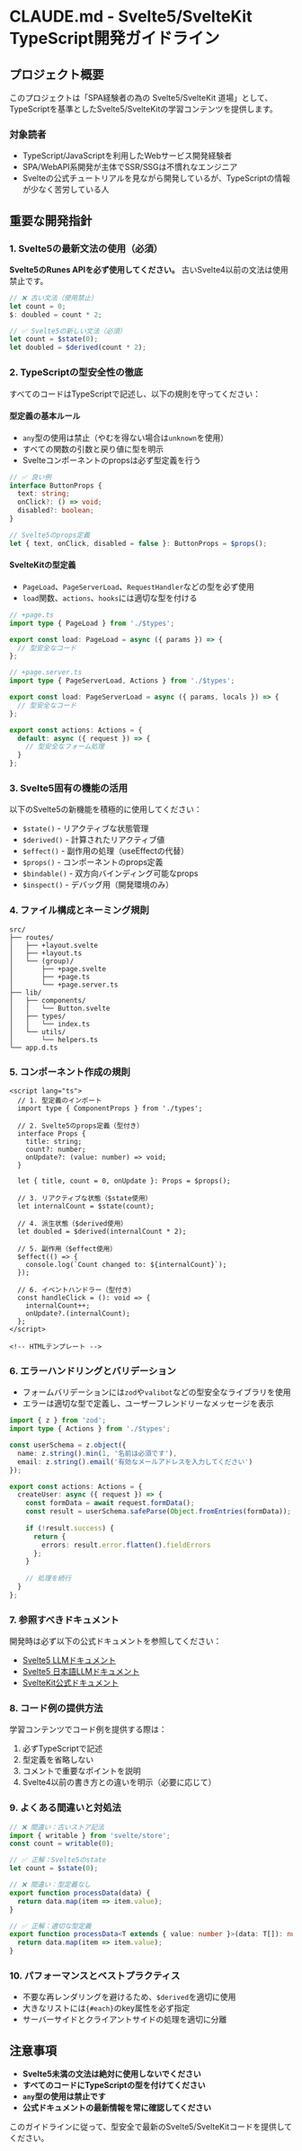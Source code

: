 # CLAUDE.md - Svelte5/SvelteKit TypeScript開発ガイドライン

## プロジェクト概要

このプロジェクトは「SPA経験者の為の Svelte5/SvelteKit 道場」として、TypeScriptを基準としたSvelte5/SvelteKitの学習コンテンツを提供します。

### 対象読者
- TypeScript/JavaScriptを利用したWebサービス開発経験者
- SPA/WebAPI系開発が主体でSSR/SSGは不慣れなエンジニア
- Svelteの公式チュートリアルを見ながら開発しているが、TypeScriptの情報が少なく苦労している人

## 重要な開発指針

### 1. Svelte5の最新文法の使用（必須）

**Svelte5のRunes APIを必ず使用してください。** 古いSvelte4以前の文法は使用禁止です。

```typescript
// ❌ 古い文法（使用禁止）
let count = 0;
$: doubled = count * 2;

// ✅ Svelte5の新しい文法（必須）
let count = $state(0);
let doubled = $derived(count * 2);
```

### 2. TypeScriptの型安全性の徹底

すべてのコードはTypeScriptで記述し、以下の規則を守ってください：

#### 型定義の基本ルール
- `any`型の使用は禁止（やむを得ない場合は`unknown`を使用）
- すべての関数の引数と戻り値に型を明示
- Svelteコンポーネントのpropsは必ず型定義を行う

```typescript
// ✅ 良い例
interface ButtonProps {
  text: string;
  onClick?: () => void;
  disabled?: boolean;
}

// Svelte5のprops定義
let { text, onClick, disabled = false }: ButtonProps = $props();
```

#### SvelteKitの型定義
- `PageLoad`、`PageServerLoad`、`RequestHandler`などの型を必ず使用
- `load`関数、`actions`、`hooks`には適切な型を付ける

```typescript
// +page.ts
import type { PageLoad } from './$types';

export const load: PageLoad = async ({ params }) => {
  // 型安全なコード
};

// +page.server.ts
import type { PageServerLoad, Actions } from './$types';

export const load: PageServerLoad = async ({ params, locals }) => {
  // 型安全なコード
};

export const actions: Actions = {
  default: async ({ request }) => {
    // 型安全なフォーム処理
  }
};
```

### 3. Svelte5固有の機能の活用

以下のSvelte5の新機能を積極的に使用してください：

- `$state()` - リアクティブな状態管理
- `$derived()` - 計算されたリアクティブ値
- `$effect()` - 副作用の処理（useEffectの代替）
- `$props()` - コンポーネントのprops定義
- `$bindable()` - 双方向バインディング可能なprops
- `$inspect()` - デバッグ用（開発環境のみ）

### 4. ファイル構成とネーミング規則

```
src/
├── routes/
│   ├── +layout.svelte
│   ├── +layout.ts
│   └── (group)/
│       ├── +page.svelte
│       ├── +page.ts
│       └── +page.server.ts
├── lib/
│   ├── components/
│   │   └── Button.svelte
│   ├── types/
│   │   └── index.ts
│   └── utils/
│       └── helpers.ts
└── app.d.ts
```

### 5. コンポーネント作成の規則

```svelte
<script lang="ts">
  // 1. 型定義のインポート
  import type { ComponentProps } from './types';
  
  // 2. Svelte5のprops定義（型付き）
  interface Props {
    title: string;
    count?: number;
    onUpdate?: (value: number) => void;
  }
  
  let { title, count = 0, onUpdate }: Props = $props();
  
  // 3. リアクティブな状態（$state使用）
  let internalCount = $state(count);
  
  // 4. 派生状態（$derived使用）
  let doubled = $derived(internalCount * 2);
  
  // 5. 副作用（$effect使用）
  $effect(() => {
    console.log(`Count changed to: ${internalCount}`);
  });
  
  // 6. イベントハンドラー（型付き）
  const handleClick = (): void => {
    internalCount++;
    onUpdate?.(internalCount);
  };
</script>

<!-- HTMLテンプレート -->
```

### 6. エラーハンドリングとバリデーション

- フォームバリデーションには`zod`や`valibot`などの型安全なライブラリを使用
- エラーは適切な型で定義し、ユーザーフレンドリーなメッセージを表示

```typescript
import { z } from 'zod';
import type { Actions } from './$types';

const userSchema = z.object({
  name: z.string().min(1, '名前は必須です'),
  email: z.string().email('有効なメールアドレスを入力してください')
});

export const actions: Actions = {
  createUser: async ({ request }) => {
    const formData = await request.formData();
    const result = userSchema.safeParse(Object.fromEntries(formData));
    
    if (!result.success) {
      return {
        errors: result.error.flatten().fieldErrors
      };
    }
    
    // 処理を続行
  }
};
```

### 7. 参照すべきドキュメント

開発時は必ず以下の公式ドキュメントを参照してください：

- [Svelte5 LLMドキュメント](https://svelte.dev/docs/llms)
- [Svelte5 日本語LLMドキュメント](https://svelte.jp/docs/llms)
- [SvelteKit公式ドキュメント](https://kit.svelte.dev/docs)

### 8. コード例の提供方法

学習コンテンツでコード例を提供する際は：

1. 必ずTypeScriptで記述
2. 型定義を省略しない
3. コメントで重要なポイントを説明
4. Svelte4以前の書き方との違いを明示（必要に応じて）

### 9. よくある間違いと対処法

```typescript
// ❌ 間違い：古いストア記法
import { writable } from 'svelte/store';
const count = writable(0);

// ✅ 正解：Svelte5のstate
let count = $state(0);

// ❌ 間違い：型定義なし
export function processData(data) {
  return data.map(item => item.value);
}

// ✅ 正解：適切な型定義
export function processData<T extends { value: number }>(data: T[]): number[] {
  return data.map(item => item.value);
}
```

### 10. パフォーマンスとベストプラクティス

- 不要な再レンダリングを避けるため、`$derived`を適切に使用
- 大きなリストには`{#each}`のkey属性を必ず指定
- サーバーサイドとクライアントサイドの処理を適切に分離

## 注意事項

- **Svelte5未満の文法は絶対に使用しないでください**
- **すべてのコードにTypeScriptの型を付けてください**
- **`any`型の使用は禁止です**
- **公式ドキュメントの最新情報を常に確認してください**

このガイドラインに従って、型安全で最新のSvelte5/SvelteKitコードを提供してください。